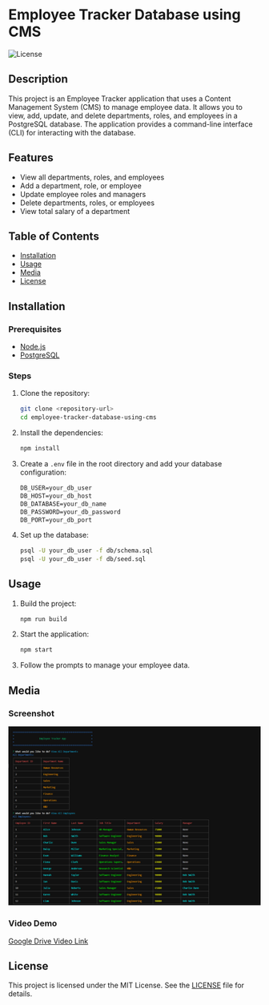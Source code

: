 # Employee Tracker Database using CMS

![License](https://img.shields.io/badge/license-MIT-blue.svg)

## Description

This project is an Employee Tracker application that uses a Content Management System (CMS) to manage employee data. It allows you to view, add, update, and delete departments, roles, and employees in a PostgreSQL database. The application provides a command-line interface (CLI) for interacting with the database.

## Features

- View all departments, roles, and employees
- Add a department, role, or employee
- Update employee roles and managers
- Delete departments, roles, or employees
- View total salary of a department 

## Table of Contents

- [Installation](#installation)
- [Usage](#usage)
- [Media](#media)
- [License](#license)

## Installation

### Prerequisites

- [Node.js](https://nodejs.org/)
- [PostgreSQL](https://www.postgresql.org/)

### Steps

1. Clone the repository:
    ```sh
    git clone <repository-url>
    cd employee-tracker-database-using-cms
    ```

2. Install the dependencies:
    ```sh
    npm install
    ```

3. Create a `.env` file in the root directory and add your database configuration:
    ```properties
    DB_USER=your_db_user
    DB_HOST=your_db_host
    DB_DATABASE=your_db_name
    DB_PASSWORD=your_db_password
    DB_PORT=your_db_port
    ```

4. Set up the database:
    ```sh
    psql -U your_db_user -f db/schema.sql
    psql -U your_db_user -f db/seed.sql
    ```

## Usage

1. Build the project:
    ```sh
    npm run build
    ```

2. Start the application:
    ```sh
    npm start
    ```

3. Follow the prompts to manage your employee data.

## Media

### Screenshot
![Employee Tracker Screenshot](Assets/employeetracker.png)

### Video Demo
[Google Drive Video Link](https://drive.google.com/uc?id=1NT2wX6xkN-Jq-wIeR9K-pQviQRZ17PaW&export=download)

## License

This project is licensed under the MIT License. See the [LICENSE](LICENSE) file for details.